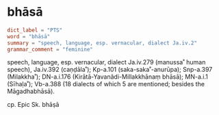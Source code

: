# bhāsā

``` toml
dict_label = "PTS"
word = "bhāsā"
summary = "speech, language, esp. vernacular, dialect Ja.iv.2"
grammar_comment = "feminine"
```

speech, language, esp. vernacular, dialect Ja.iv.279 (manussa˚ human speech), Ja.iv.392 (caṇḍāla˚); Kp\-a.101 (saka\-saka˚\-anurūpa); Snp\-a.397 (Milakkha˚); DN\-a.i.176 (Kirātā\-Yavanâdi\-Millakkhānaṃ bhāsā); MN\-a.i.1 (Sīhaḷa˚); Vb\-a.388 (18 dialects of which 5 are mentioned; besides the Māgadhabhāsā).

cp. Epic Sk. bhāṣā

